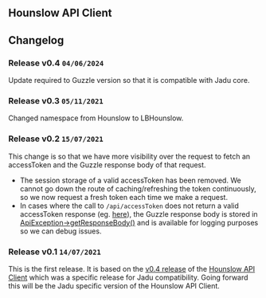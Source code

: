 ## Hounslow API Client

## Changelog

### Release v0.4 `04/06/2024`

Update required to Guzzle version so that it is compatible with Jadu core.

### Release v0.3 `05/11/2021`

Changed namespace from Hounslow to LBHounslow.

### Release v0.2 `15/07/2021`

This change is so that we have more visibility over the request to fetch an accessToken and the Guzzle response body of that request.
- The session storage of a valid accessToken has been removed. We cannot go down the route of caching/refreshing the token continuously, so we now request a fresh token each time we make a request.
- In cases where the call to `/api/accessToken` does not return a valid accessToken response (eg. [here](https://github.com/LBHounslow/hounslow-api-client-jadu/blob/develop/src/Client/Client.php#L320)), the Guzzle response body is stored in [ApiException->getResponseBody()](https://github.com/LBHounslow/hounslow-api-client-jadu/blob/develop/src/Exception/ApiException.php#L49) and is available for logging purposes so we can debug issues.

### Release v0.1 `14/07/2021`

This is the first release. It is based on the [v0.4 release](https://github.com/LBHounslow/hounslow-api-client/releases/tag/v0.4) of the [Hounslow API Client](https://github.com/LBHounslow/hounslow-api-client) which was a specific release for Jadu compatibility. Going forward this will be the Jadu specific version of the Hounslow API Client. 
